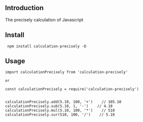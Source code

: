 
## Introduction

The precisely calculation of Javascript


## Install



```
 npm install calculation-precisely -D
```


## Usage



```
import calculationPrecisely from 'calculation-precisely'

or 

const calculationPrecisely = require('calculation-precisely')


calculationPrecisely.add(5.10, 100, '+')    // 105.10
calculationPrecisely.sub(5.10, 1, '-')    // 4.10
calculationPrecisely.mul(5.10, 100, '*')    // 510
calculationPrecisely.sur(510, 100, '/')    // 5.10
```




